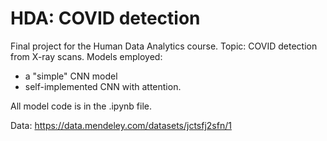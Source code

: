 # HDA: COVID detection
Final project for the Human Data Analytics course. Topic: COVID detection from X-ray scans. Models employed: 
- a "simple" CNN model
- self-implemented CNN with attention.

All model code is in the .ipynb file.

Data: https://data.mendeley.com/datasets/jctsfj2sfn/1
